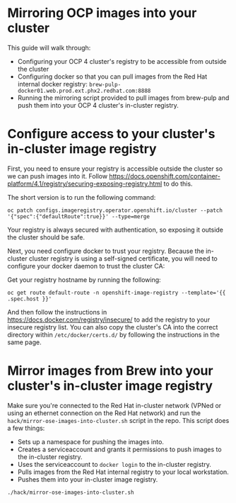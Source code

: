 # Mirroring OCP images into your cluster

This guide will walk through:

- Configuring your OCP 4 cluster's registry to be accessible from outside the cluster
- Configuring docker so that you can pull images from the Red Hat internal docker registry: `brew-pulp-docker01.web.prod.ext.phx2.redhat.com:8888`
- Running the mirroring script provided to pull images from brew-pulp and push them into your OCP 4 cluster's in-cluster registry.

# Configure access to your cluster's in-cluster image registry

First, you need to ensure your registry is accessible outside the cluster so we can push images into it.
Follow https://docs.openshift.com/container-platform/4.1/registry/securing-exposing-registry.html to do this.

The short version is to run the following command:

```
oc patch configs.imageregistry.operator.openshift.io/cluster --patch '{"spec":{"defaultRoute":true}}' --type=merge
```

Your registry is always secured with authentication, so exposing it outside the cluster should be safe.

Next, you need configure docker to trust your registry.
Because the in-cluster cluster registry is using a self-signed certificate, you will need to configure your docker daemon to trust the cluster CA:

Get your registry hostname by running the following:

```
oc get route default-route -n openshift-image-registry --template='{{ .spec.host }}'
```

And then follow the instructions in https://docs.docker.com/registry/insecure/ to add the registry to your insecure registry list.
You can also copy the cluster's CA into the correct directory within `/etc/docker/certs.d/` by following the instructions in the same page.

# Mirror images from Brew into your cluster's in-cluster image registry

Make sure you're connected to the Red Hat in-cluster network (VPNed or using an ethernet connection on the Red Hat network) and run the `hack/mirror-ose-images-into-cluster.sh` script in the repo.
This script does a few things:

- Sets up a namespace for pushing the images into.
- Creates a serviceaccount and grants it permissions to push images to the in-cluster registry.
- Uses the serviceaccount to `docker login` to the in-cluster registry.
- Pulls images from the Red Hat internal registry to your local workstation.
- Pushes them into your in-cluster image registry.

```
./hack/mirror-ose-images-into-cluster.sh
```
